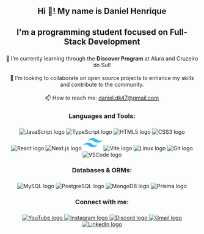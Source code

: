 <h2 align="center">Hi 👋! My name is Daniel Henrique</h2>

###

<h2 align="center">I'm a programming student focused on Full-Stack Development</h2>

###

<p align="center">
  🌱 I’m currently learning through the <strong>Discover Program</strong> at Alura and Cruzeiro do Sul!<br><br>
  👯 I’m looking to collaborate on open source projects to enhance my skills and contribute to the community.<br><br>
  📫 How to reach me: <a href="mailto:daniel.dk47@gmail.com">daniel.dk47@gmail.com</a>
</p>

###

<h3 align="center">Languages and Tools:</h3>

###

<div align="center">
  <img src="https://cdn.jsdelivr.net/gh/devicons/devicon/icons/javascript/javascript-original.svg" height="40" width="50" alt="JavaScript logo" />
  <img src="https://cdn.jsdelivr.net/gh/devicons/devicon/icons/typescript/typescript-original.svg" height="40" width="50" alt="TypeScript logo" />
  <img src="https://cdn.jsdelivr.net/gh/devicons/devicon/icons/html5/html5-original.svg" height="40" width="50" alt="HTML5 logo" />
  <img src="https://cdn.jsdelivr.net/gh/devicons/devicon/icons/css3/css3-original.svg" height="40" width="50" alt="CSS3 logo" />
  <img src="https://cdn.jsdelivr.net/gh/devicons/devicon/icons/react/react-original.svg" height="40" width="50" alt="React logo" />
  <img src="https://cdn.jsdelivr.net/gh/devicons/devicon/icons/nextjs/nextjs-original.svg" height="40" width="50" alt="Next.js logo" />
  <img src="https://raw.githubusercontent.com/devicons/devicon/6910f0503efdd315c8f9b858234310c06e04d9c0/icons/tailwindcss/tailwindcss-original.svg" height="40" width="50" alt="TailwindCSS logo" />
  <img src="https://upload.wikimedia.org/wikipedia/commons/f/f1/Vitejs-logo.svg" height="40" width="50" alt="Vite logo" />
  <img src="https://cdn.jsdelivr.net/gh/devicons/devicon/icons/linux/linux-original.svg" height="40" width="50" alt="Linux logo" />
  <img src="https://cdn.jsdelivr.net/gh/devicons/devicon/icons/git/git-original.svg" height="40" width="50" alt="Git logo" />
  <img src="https://cdn.jsdelivr.net/gh/devicons/devicon/icons/vscode/vscode-original.svg" height="40" width="50" alt="VSCode logo" />
</div>

###

<h3 align="center">Databases & ORMs:</h3>

###

<div align="center">
  <img src="https://cdn.jsdelivr.net/gh/devicons/devicon/icons/mysql/mysql-original.svg" height="40" width="50" alt="MySQL logo" />
  <img src="https://cdn.jsdelivr.net/gh/devicons/devicon/icons/postgresql/postgresql-original.svg" height="40" width="50" alt="PostgreSQL logo" />
  <img src="https://cdn.jsdelivr.net/gh/devicons/devicon/icons/mongodb/mongodb-original.svg" height="40" width="50" alt="MongoDB logo" />
  <img src="https://cdn.jsdelivr.net/gh/devicons/devicon/icons/prisma/prisma-original.svg" height="40" width="50" alt="Prisma logo" />
</div>

###

<h3 align="center">Connect with me:</h3>

###

<div align="center">
  <a href="https://www.youtube.com/channel/UCJ1eVJ38KygumVcVOyFNCPA" target="_blank">
    <img src="https://img.shields.io/static/v1?message=YouTube&logo=youtube&label=&color=FF0000&logoColor=white&labelColor=&style=for-the-badge" height="35" alt="YouTube logo" />
  </a>
  <a href="https://www.instagram.com/dhs_santos/" target="_blank">
    <img src="https://img.shields.io/static/v1?message=Instagram&logo=instagram&label=&color=E4405F&logoColor=white&labelColor=&style=for-the-badge" height="35" alt="Instagram logo" />
  </a>
  <a href="https://discord.com/channels/@Daniel.dk#2673" target="_blank">
    <img src="https://img.shields.io/static/v1?message=Discord&logo=discord&label=&color=7289DA&logoColor=white&labelColor=&style=for-the-badge" height="35" alt="Discord logo" />
  </a>
  <a href="mailto:daniel.dk47@gmail.com" target="_blank">
    <img src="https://img.shields.io/static/v1?message=Gmail&logo=gmail&label=&color=D14836&logoColor=white&labelColor=&style=for-the-badge" height="35" alt="Gmail logo" />
  </a>
  <a href="https://www.linkedin.com/in/daniel-henrique-d-santos/" target="_blank">
    <img src="https://img.shields.io/static/v1?message=LinkedIn&logo=linkedin&label=&color=0077B5&logoColor=white&labelColor=&style=for-the-badge" height="35" alt="LinkedIn logo" />
  </a>
</div>
